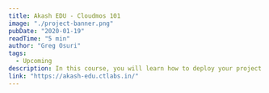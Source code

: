 ```yaml
---
title: Akash EDU - Cloudmos 101
image: "./project-banner.png"
pubDate: "2020-01-19"
readTime: "5 min"
author: "Greg Osuri"
tags:
  - Upcoming
description: In this course, you will learn how to deploy your project onto the Akash Network using Cloudmos — a simple, point and click deployment tool.
link: "https://akash-edu.ctlabs.in/"
---
```

